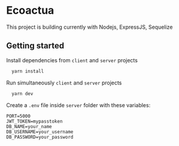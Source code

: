 # Ecoactua

This project is building currently with Nodejs, ExpressJS, Sequelize

## Getting started

Install dependencies from `client` and `server` projects

```bash
  yarn install
```

Run simultaneously `client` and `server` projects

```bash
  yarn dev
```

Create a `.env` file inside `server` folder with these variables:

```env
PORT=5000
JWT_TOKEN=mypasstoken
DB_NAME=your_name
DB_USERNAME=your_username
DB_PASSWORD=your_password
```
